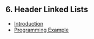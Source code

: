 ## 6. Header Linked Lists 

- [Introduction](Introduction/readme.md) 
- [Programming Example](Programming_Example/readme.md) 
